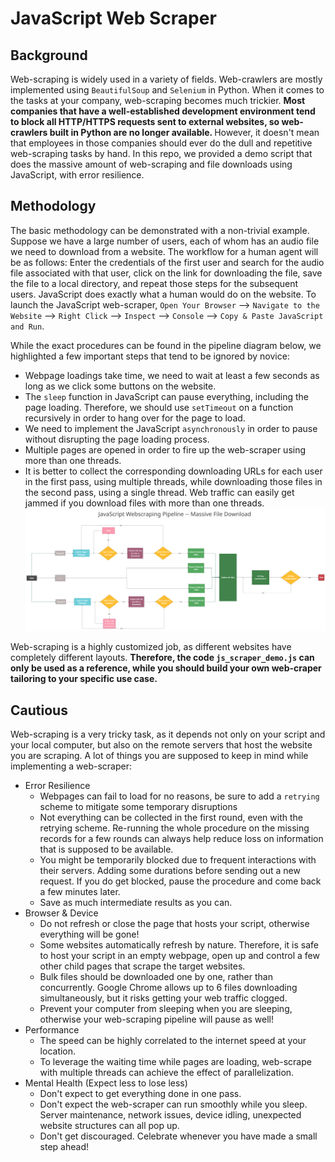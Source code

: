 # JavaScript Web Scraper

## Background
Web-scraping is widely used in a variety of fields. Web-crawlers are mostly implemented using `BeautifulSoup` and `Selenium` in Python. When it comes to the tasks at your company, web-scraping becomes much trickier. <strong>Most companies that have a well-established development environment tend to block all HTTP/HTTPS requests sent to external websites, so web-crawlers built in Python are no longer available. </strong> However, it doesn't mean that employees in those companies should ever do the dull and repetitive web-scraping tasks by hand. In this repo, we provided a demo script that does the massive amount of web-scraping and file downloads using JavaScript, with error resilience.

## Methodology
The basic methodology can be demonstrated with a non-trivial example. Suppose we have a large number of users, each of whom has an audio file we need to download from a website. The workflow for a human agent will be as follows: Enter the credentials of the first user and search for the audio file associated with that user, click on the link for downloading the file, save the file to a local directory, and repeat those steps for the subsequent users. JavaScript does exactly what a human would do on the website. To launch the JavaScript web-scraper, `Open Your Browser` --> `Navigate to the Website` --> `Right Click` --> `Inspect` --> `Console` --> `Copy & Paste JavaScript and Run`.

While the exact procedures can be found in the pipeline diagram below, we highlighted a few important steps that tend to be ignored by novice:
* Webpage loadings take time, we need to wait at least a few seconds as long as we click some buttons on the website.
* The `sleep` function in JavaScript can pause everything, including the page loading. Therefore, we should use `setTimeout` on a function recursively in order to hang over for the page to load.
* We need to implement the JavaScript `asynchronously` in order to pause without disrupting the page loading process.
* Multiple pages are opened in order to fire up the web-scraper using more than one threads.
* It is better to collect the corresponding downloading URLs for each user in the first pass, using multiple threads, while downloading those files in the second pass, using a single thread. Web traffic can easily get jammed if you download files with more than one threads.
![Web-scraper Pipeline](Images/Workflow.png)

Web-scraping is a highly customized job, as different websites have completely different layouts. <strong>Therefore, the code `js_scraper_demo.js` can only be used as a reference, while you should build your own web-craper tailoring to your specific use case.</strong>

## Cautious
Web-scraping is a very tricky task, as it depends not only on your script and your local computer, but also on the remote servers that host the website you are scraping. A lot of things you are supposed to keep in mind while implementing a web-scraper:
* Error Resilience
  * Webpages can fail to load for no reasons, be sure to add a `retrying` scheme to mitigate some temporary disruptions
  * Not everything can be collected in the first round, even with the retrying scheme. Re-running the whole procedure on the missing records for a few rounds can always help reduce loss on information that is supposed to be available.
  * You might be temporarily blocked due to frequent interactions with their servers. Adding some durations before sending out a new request. If you do get blocked, pause the procedure and come back a few minutes later.
  * Save as much intermediate results as you can.
* Browser & Device
  * Do not refresh or close the page that hosts your script, otherwise everything will be gone!
  * Some websites automatically refresh by nature. Therefore, it is safe to host your script in an empty webpage, open up and control a few other child pages that scrape the target websites.
  * Bulk files should be downloaded one by one, rather than concurrently. Google Chrome allows up to 6 files downloading simultaneously, but it risks getting your web traffic clogged.
  * Prevent your computer from sleeping when you are sleeping, otherwise your web-scraping pipeline will pause as well!
* Performance
  * The speed can be highly correlated to the internet speed at your location.
  * To leverage the waiting time while pages are loading, web-scrape with multiple threads can achieve the effect of parallelization.
* Mental Health (Expect less to lose less)
  * Don't expect to get everything done in one pass.
  * Don't expect the web-scraper can run smoothly while you sleep. Server maintenance, network issues, device idling, unexpected website structures can all pop up.
  * Don't get discouraged. Celebrate whenever you have made a small step ahead!
